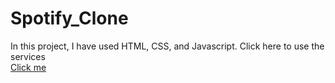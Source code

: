 # Spotify_Clone
In this project, I have used HTML, CSS, and Javascript.
Click here to use the services
<br>
<a href="https://i-roshankumar.github.io/Spotify_Clone/"> Click me </a>
